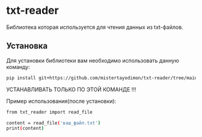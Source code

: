 # txt-reader

Библиотека которая используется для чтения данных из txt-файлов.

## Установка

Для установки библиотеки вам необходимо использовать данную команду:
```bash
pip install git+https://github.com/mistertayodimon/txt-reader/tree/main
```
УСТАНАВЛИВАТЬ ТОЛЬКО ПО ЭТОЙ КОМАНДЕ !!!

Пример использования(после установки):
```bash
from txt_reader import read_file

content = read_file('ваш_файл.txt')
print(content)
```
